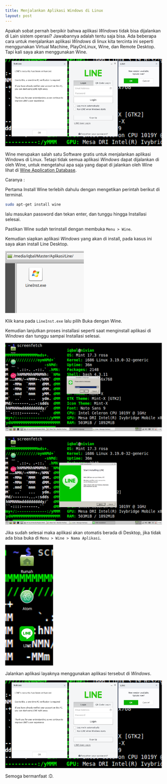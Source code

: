 ```yaml
---
title: Menjalankan Aplikasi Windows di Linux
layout: post
---
```


Apakah sobat pernah berpikir bahwa aplikasi _Windows_ tidak bisa dijalankan di Lain sistem operasi? Jawabannya adalah tentu saja bisa. Ada beberapa cara untuk menjalankan aplikasi _Windows_ di linux kita tercinta ini seperti menggunakan Virtual Machine, PlayOnLinux, Wine, dan Remote Desktop. Tapi kali saya akan menggunakan Wine.

![Line](/migrated/blog/img/Wine_Line.png)

Wine merupakan salah satu Software gratis untuk menjalankan aplikasi Windows di Linux. Tetapi tidak semua aplikasi _Windows_ dapat dijalankan di oleh Wine, untuk mengetahui apa saja yang dapat di jalankan oleh Wine lihat di [Wine Application Database](http://appdb.winehq.org/).

Caranya :

Pertama Install Wine terlebih dahulu dengan mengetikan perintah berikut di terminal.

```bash
sudo apt-get install wine
```
lalu masukan password dan tekan enter, dan tunggu hingga Installasi selesai.

Pastikan Wine sudah terinstall dengan membuka `Menu > Wine`.

Kemudian siapkan aplikasi _Windows_ yang akan di install, pada kasus ini saya akan install Line Desktop.

![Line App](/migrated/blog/img/wine_1.png)

Klik kana pada `LineInst.exe` lalu pilih Buka dengan Wine.

Kemudian lanjutkan proses installasi seperti saat menginstall aplikasi di _Windows_ dan tunggu sampai Installasi selesai.

![Install Line](/migrated/blog/img/wine_2.png)

![Install Line](/migrated/blog/img/wine_3.png)

Jika sudah selesai maka aplikasi akan otomatis berada di Desktop, jika tidak ada bisa buka di `Menu > Wine > Nama Aplikasi`.

![Aplikasi sudah terinstall](/migrated/blog/img/wine_4.png)

Jalankan aplikasi layaknya menggunakan aplikasi tersebut di _Windows_.

![Line](/migrated/blog/img/wine_5.png)

Semoga bermanfaat :D.

